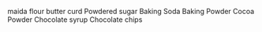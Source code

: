 maida flour
butter
curd
Powdered sugar
Baking Soda
Baking Powder
Cocoa Powder
Chocolate syrup
Chocolate chips